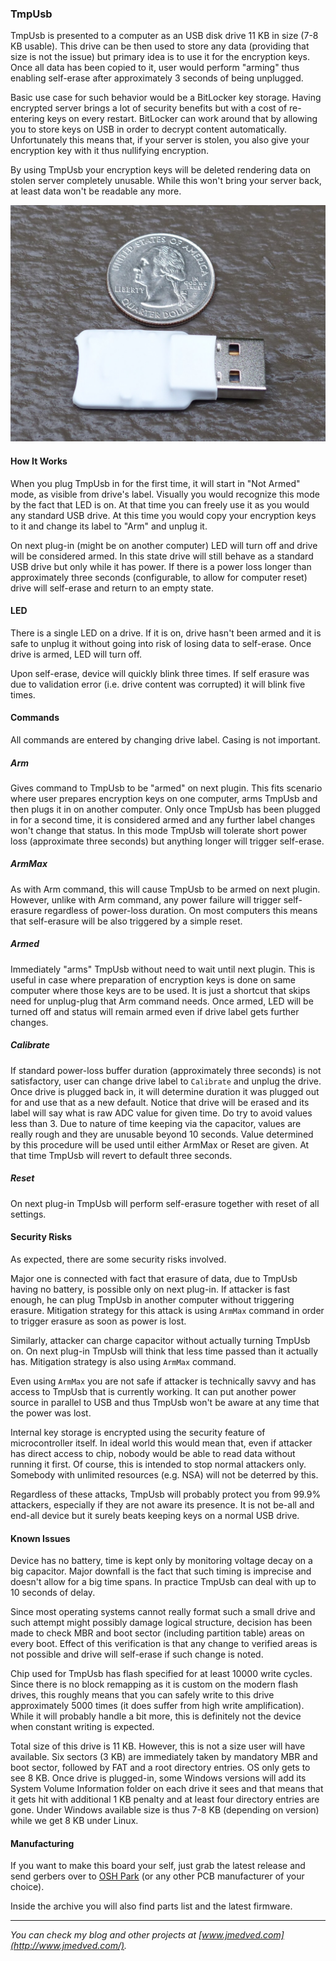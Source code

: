 ### TmpUsb ###

TmpUsb is presented to a computer as an USB disk drive 11 KB in size (7-8 KB
usable). This drive can be then used to store any data (providing that size is
not the issue) but primary idea is to use it for the encryption keys. Once all
data has been copied to it, user would perform "arming" thus enabling
self-erase after approximately 3 seconds of being unplugged.

Basic use case for such behavior would be a BitLocker key storage. Having
encrypted server brings a lot of security benefits but with a cost of
re-entering keys on every restart. BitLocker can work around that by allowing
you to store keys on USB in order to decrypt content automatically.
Unfortunately this means that, if your server is stolen, you also give your
encryption key with it thus nullifying encryption.

By using TmpUsb your encryption keys will be deleted rendering data on stolen
server completely unusable. While this won't bring your server back, at least
data won't be readable any more.

![TmpUsb](Wiki/Picture.jpg)


#### How It Works ####

When you plug TmpUsb in for the first time, it will start in "Not Armed" mode,
as visible from drive's label. Visually you would recognize this mode by the
fact that LED is on. At that time you can freely use it as you would any
standard USB drive. At this time you would copy your encryption keys to it and
change its label to "Arm" and unplug it.

On next plug-in (might be on another computer) LED will turn off and drive will
be considered armed. In this state drive will still behave as a standard USB
drive but only while it has power. If there is a power loss longer than
approximately three seconds (configurable, to allow for computer reset) drive
will self-erase and return to an empty state.


#### LED ####

There is a single LED on a drive. If it is on, drive hasn't been armed and it
is safe to unplug it without going into risk of losing data to self-erase. Once
drive is armed, LED will turn off.

Upon self-erase, device will quickly blink three times. If self erasure was due
to validation error (i.e. drive content was corrupted) it will blink five
times.


#### Commands ####

All commands are entered by changing drive label. Casing is not important.


##### Arm #####

Gives command to TmpUsb to be "armed" on next plugin. This fits scenario where
user prepares encryption keys on one computer, arms TmpUsb and then plugs it in
on another computer. Only once TmpUsb has been plugged in for a second time, it
is considered armed and any further label changes won't change that status. In
this mode TmpUsb will tolerate short power loss (approximate three seconds) but
anything longer will trigger self-erase.


##### ArmMax #####

As with Arm command, this will cause TmpUsb to be armed on next plugin.
However, unlike with Arm command, any power failure will trigger self-erasure
regardless of power-loss duration. On most computers this means that
self-erasure will be also triggered by a simple reset.


##### Armed #####

Immediately "arms" TmpUsb without need to wait until next plugin. This is
useful in case where preparation of encryption keys is done on same computer
where those keys are to be used. It is just a shortcut that skips need for
unplug-plug that Arm command needs. Once armed, LED will be turned off and
status will remain armed even if drive label gets further changes.


##### Calibrate #####

If standard power-loss buffer duration (approximately three seconds) is not
satisfactory, user can change drive label to `Calibrate` and unplug the drive.
Once drive is plugged back in, it will determine duration it was plugged out
for and use that as a new default. Notice that drive will be erased and its
label will say what is raw ADC value for given time. Do try to avoid values
less than 3. Due to nature of time keeping via the capacitor, values are really
rough and they are unusable beyond 10 seconds. Value determined by this
procedure will be used until either ArmMax or Reset are given. At that time
TmpUsb will revert to default three seconds.


##### Reset #####

On next plug-in TmpUsb will perform self-erasure together with reset of all
settings.


#### Security Risks ####

As expected, there are some security risks involved.

Major one is connected with fact that erasure of data, due to TmpUsb having no
battery, is possible only on next plug-in. If attacker is fast enough, he can
plug TmpUsb in another computer without triggering erasure. Mitigation strategy
for this attack is using `ArmMax` command in order to trigger erasure as soon
as power is lost.

Similarly, attacker can charge capacitor without actually turning TmpUsb on. On
next plug-in TmpUsb will think that less time passed than it actually has.
Mitigation strategy is also using `ArmMax` command.

Even using `ArmMax` you are not safe if attacker is technically savvy and has
access to TmpUsb that is currently working. It can put another power source in
parallel to USB and thus TmpUsb won't be aware at any time that the power was
lost.

Internal key storage is encrypted using the security feature of microcontroller
itself. In ideal world this would mean that, even if attacker has direct access
to chip, nobody would be able to read data without running it first. Of
course, this is intended to stop normal attackers only. Somebody with unlimited
resources (e.g. NSA) will not be deterred by this.

Regardless of these attacks, TmpUsb will probably protect you from 99.9%
attackers, especially if they are not aware its presence. It is not be-all and
end-all device but it surely beats keeping keys on a normal USB drive.


#### Known Issues ####

Device has no battery, time is kept only by monitoring voltage decay on a big
capacitor. Major downfall is the fact that such timing is imprecise and doesn't
allow for a big time spans. In practice TmpUsb can deal with up to 10 seconds
of delay.

Since most operating systems cannot really format such a small drive and such
attempt might possibly damage logical structure, decision has been made to
check MBR and boot sector (including partition table) areas on every boot.
Effect of this verification is that any change to verified areas is not
possible and drive will self-erase if such change is noted.

Chip used for TmpUsb has flash specified for at least 10000 write cycles. Since
there is no block remapping as it is custom on the modern flash drives, this
roughly means that you can safely write to this drive approximately 5000 times
(it does suffer from high write amplification). While it will probably handle a
bit more, this is definitely not the device when constant writing is expected.

Total size of this drive is 11 KB. However, this is not a size user will have
available. Six sectors (3 KB) are immediately taken by mandatory MBR and boot
sector, followed by FAT and a root directory entries. OS only gets to see 8 KB.
Once drive is plugged-in, some Windows versions will add its System Volume
Information folder on each drive it sees and that means that it gets hit with
additional 1 KB penalty and at least four directory entries are gone. Under
Windows available size is thus 7-8 KB (depending on version) while we get 8 KB
under Linux.


#### Manufacturing ####

If you want to make this board your self, just grab the latest release and send
gerbers over to [OSH Park](http://oshpark.com/) (or any other PCB manufacturer
of your choice).

Inside the archive you will also find parts list and the latest firmware.

---

*You can check my blog and other projects at [www.jmedved.com](http://www.jmedved.com/).*
